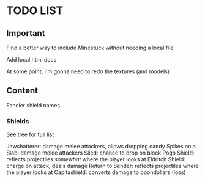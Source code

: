 # TODO LIST #

## Important ##

Find a better way to include Minestuck without needing a local file

Add local html docs

At some point, I'm gonna need to redo the textures (and models)

## Content ##

Fancier shield names

### Shields ###

See tree for full list

Jawshatterer: damage melee attackers, allows dropping candy
Spikes on a Slab: damage melee attackers
Slied: chance to drop on block
Pogo Shield: reflects projectiles *somewhat* where the player looks at
Eldritch Shield: charge on attack, deals damage
Return to Sender: reflects projectiles where the player looks at
Capitashield: converts damage to boondollars (loss)
